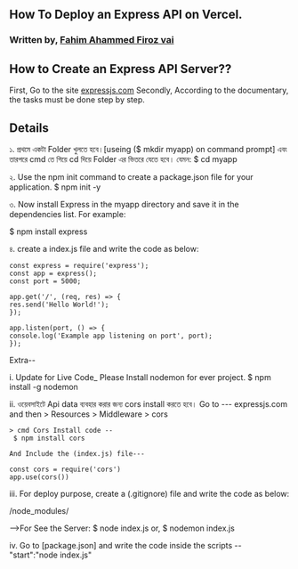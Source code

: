 ## How To Deploy an Express API on Vercel.
### Written by, [Fahim Ahammed Firoz vai](https://fahimahammed-cse.medium.com/deploy-an-express-api-on-vercel-eebc13ace629) 

## How to Create an Express API Server??
First, Go to the site [expressjs.com](https://expressjs.com/en/starter/installing.html)
Secondly, According to the documentary, the tasks must be done step by step.

## Details
১. প্রথমে একটা Folder খুলতে হবে।[useing ($ mkdir myapp) on command prompt]
এবং তারপরে cmd তে গিয়ে cd দিয়ে Folder এর ভিতরে যেতে হবে। যেমন: $ cd myapp

২. Use the npm init command to create a package.json file for your application. 
$ npm init -y

৩. Now install Express in the myapp directory and save it in the dependencies list. For example:

$ npm install express

৪. create a index.js file and write the code as below:


    const express = require('express');
    const app = express();
    const port = 5000;

    app.get('/', (req, res) => {
    res.send('Hello World!');
    });

    app.listen(port, () => {
    console.log('Example app listening on port', port);
    });

                                                        
Extra--

i. Update for Live Code_ Please Install nodemon for ever project.
    $ npm install -g nodemon

ii. ওয়েবসাইটে Api data ব্যবহার করার জন্য cors install  করতে হবে।
    Go to --- expressjs.com and then > Resources > Middleware > cors

    > cmd Cors Install code --
     $ npm install cors

    And Include the (index.js) file---

    const cors = require('cors')
    app.use(cors())
                

iii. For deploy purpose, create a (.gitignore) file and write the code as below:

/node_modules/

-->For See the Server:
$ node index.js
or, $ nodemon index.js

iv. Go to [package.json] and write the code inside the scripts -- "start":"node index.js"
  

